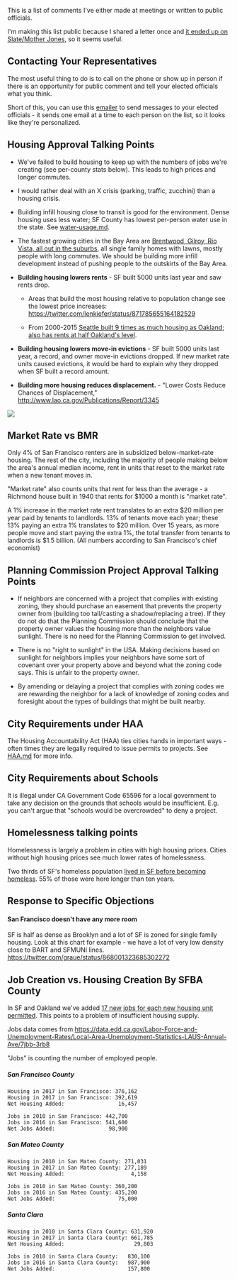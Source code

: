 This is a list of comments I've either made at meetings or written to public
officials.

I'm making this list public because I shared a letter once and [it ended up on
Slate/Mother Jones][slate], so it seems useful.

[slate]: http://www.motherjones.com/environment/2017/06/climate-change-housing-berkeley/

## Contacting Your Representatives

The most useful thing to do is to call on the phone or show up in person if
there is an opportunity for public comment and tell your elected officials what
you think.

Short of this, you can use this [emailer](https://sf-yimby-emailer.appspot.com)
to send messages to your elected officials - it sends one email at a time to
each person on the list, so it looks like they're personalized.

## Housing Approval Talking Points

- We've failed to build housing to keep up with the numbers of jobs we're
creating (see per-county stats below). This leads to high prices and longer
commutes.

- I would rather deal with an X crisis (parking, traffic, zucchini) than a
housing crisis.

- Building infill housing close to transit is good for the environment. Dense
housing uses less water; SF County has lowest per-person water use in the state.
See [water-usage.md][water-usage].

- The fastest growing cities in the Bay Area are [Brentwood, Gilroy, Rio Vista,
all out in the suburbs][sprawl], all single family homes with lawns, mostly
people with long commutes. We should be building more infill development instead
of pushing people to the outskirts of the Bay Area.

- **Building housing lowers rents** - SF built 5000 units last year and saw
  rents drop.

    - Areas that build the most housing relative to population change see the
    lowest price increases: https://twitter.com/lenkiefer/status/871785655164182529

    - From 2000-2015 [Seattle built 9 times as much housing as Oakland; also has
    rents at half Oakland's level][seattle].

- **Building housing lowers move-in evictions** - SF built 5000 units last year,
  a record, and owner move-in evictions dropped. If new market rate units caused
  evictions, it would be hard to explain why they dropped when SF built a record
  amount.

- **Building more housing reduces displacement.** - "Lower Costs Reduce Chances
of Displacement," http://www.lao.ca.gov/Publications/Report/3345

<img src="http://www.lao.ca.gov/reports/2016/3345/6518.png" />

[seattle]: https://twitter.com/tim_mulshine/status/875744613486612480
[water-usage]: https://github.com/kevinburke/public-comments/blob/master/water-usage.md

## Market Rate vs BMR

Only 4% of San Francisco renters are in subsidized below-market-rate housing.
The rest of the city, including the majority of people making below the area's
annual median income, rent in units that reset to the market rate when a new
tenant moves in.

"Market rate" also counts units that rent for less than the average - a Richmond
house built in 1940 that rents for $1000 a month is "market rate".

A 1% increase in the market rate rent translates to an extra $20 million per
year paid by tenants to landlords. 13% of tenants move each year; these 13%
paying an extra 1% translates to $20 million. Over 15 years, as more people move
and start paying the extra 1%, the total transfer from tenants to landlords is
$1.5 billion. (All numbers according to San Francisco's chief economist)

## Planning Commission Project Approval Talking Points

- If neighbors are concerned with a project that complies with existing zoning,
they should purchase an easement that prevents the property owner from (building
too tall/casting a shadow/replacing a tree). If they do not do that the Planning
Commission should conclude that the property owner values the housing more than
the neighbors value sunlight. There is no need for the Planning Commission to
get involved.

- There is no "right to sunlight" in the USA. Making decisions based on sunlight
for neighbors implies your neighbors have some sort of covenant over your
property above and beyond what the zoning code says. This is unfair to the
property owner.

- By amending or delaying a project that complies with zoning codes we are
rewarding the neighbor for a lack of knowledge of zoning codes and foresight
about the types of buildings that might be built nearby.

## City Requirements under HAA

The Housing Accountability Act (HAA) ties cities hands in important ways - often
times they are legally required to issue permits to projects. See [HAA.md][haa] for
more info.

[sprawl]: http://www.eastbaytimes.com/2017/05/01/as-california-grows-menlo-park-and-other-bay-area-cities-see-population-boom/

## City Requirements about Schools

It is illegal under CA Government Code 65596 for a local government to take
any decision on the grounds that schools would be insufficient. E.g. you can't
argue that "schools would be overcrowded" to deny a project.

## Homelessness talking points

Homelessness is largely a problem in cities with high housing prices. Cities
without high housing prices see much lower rates of homelessness.

Two thirds of SF's homeless population [lived in SF before becoming
homeless][homeless-sf]. 55% of those were here longer than ten years.

[homeless-sf]: https://twitter.com/alastairgee/status/875756743522897920

## Response to Specific Objections

#### San Francisco doesn't have any more room

SF is half as dense as Brooklyn and a lot of SF is zoned for
single family housing. Look at this chart for example - we
have a lot of very low density close to BART and SFMUNI lines.
https://twitter.com/graue/status/868001323685302272

## Job Creation vs. Housing Creation By SFBA County

In SF and Oakland we've added [17 new jobs for each new housing unit
permitted][jobs-housing]. This points to a problem of insufficient housing
supply.

[jobs-housing]: https://twitter.com/rolandlisf/status/875758993531994112

Jobs data comes from
https://data.edd.ca.gov/Labor-Force-and-Unemployment-Rates/Local-Area-Unemployment-Statistics-LAUS-Annual-Ave/7jbb-3rb8

"Jobs" is counting the number of employed people.

##### San Francisco County

```
Housing in 2017 in San Francisco: 376,162
Housing in 2017 in San Francisco: 392,619
Net Housing Added:                 16,457

Jobs in 2010 in San Francisco: 442,700
Jobs in 2016 in San Francisco: 541,600
Net Jobs Added:                 98,900
```

##### San Mateo County

```
Housing in 2010 in San Mateo County: 271,031
Housing in 2017 in San Mateo County: 277,189
Net Housing Added:                     4,158

Jobs in 2010 in San Mateo County: 360,200
Jobs in 2016 in San Mateo County: 435,200
Net Jobs Added:                    75,000
```

##### Santa Clara

```
Housing in 2010 in Santa Clara County: 631,920
Housing in 2017 in Santa Clara County: 661,785
Net Housing Added:                      29,803

Jobs in 2010 in Santa Clara County:   830,100
Jobs in 2016 in Santa Clara County:   987,900
Net Jobs Added:                       157,800
```

[haa]: https://github.com/kevinburke/public-comments/blob/master/HAA.md
